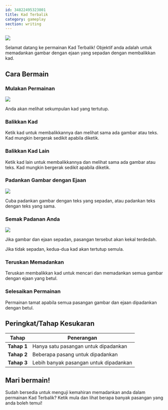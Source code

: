 ```yaml
---
id: 34822495323801
title: Kad Terbalik
category: gameplay
section: writing
---
```

![](https://help.studycat.com/hc/article_attachments/34968069193497)

Selamat datang ke permainan Kad Terbalik! Objektif anda adalah untuk memadankan gambar dengan ejaan yang sepadan dengan membalikkan kad.

## Cara Bermain

### Mulakan Permainan

![](https://help.studycat.com/hc/article_attachments/34822508065177)

Anda akan melihat sekumpulan kad yang tertutup.

### Balikkan Kad

Ketik kad untuk membalikkannya dan melihat sama ada gambar atau teks. Kad mungkin bergerak sedikit apabila diketik.

### Balikkan Kad Lain

Ketik kad lain untuk membalikkannya dan melihat sama ada gambar atau teks. Kad mungkin bergerak sedikit apabila diketik.

### Padankan Gambar dengan Ejaan

![](https://help.studycat.com/hc/article_attachments/34822508072729)

Cuba padankan gambar dengan teks yang sepadan, atau padankan teks dengan teks yang sama.

### Semak Padanan Anda

![](https://help.studycat.com/hc/article_attachments/34968069197081)

Jika gambar dan ejaan sepadan, pasangan tersebut akan kekal terdedah.

Jika tidak sepadan, kedua-dua kad akan tertutup semula.

### Teruskan Memadankan

Teruskan membalikkan kad untuk mencari dan memadankan semua gambar dengan ejaan yang betul.

### Selesaikan Permainan

Permainan tamat apabila semua pasangan gambar dan ejaan dipadankan dengan betul.

## Peringkat/Tahap Kesukaran

| Tahap | Penerangan |
| --- | --- |
| **Tahap&nbsp;1** | Hanya satu pasangan untuk dipadankan |
| **Tahap&nbsp;2** | Beberapa pasang untuk dipadankan |
| **Tahap&nbsp;3** | Lebih banyak pasangan untuk dipadankan |

## Mari bermain!

Sudah bersedia untuk menguji kemahiran memadankan anda dalam permainan Kad Terbalik? Ketik mula dan lihat berapa banyak pasangan yang anda boleh temui!

